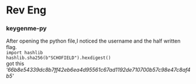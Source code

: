 # Rev Eng

### keygenme-py

After opening the python file,I noticed the username and the half written flag.
\
`import hashlib`
\
`hashlib.sha256(b"SCHOFIELD").hexdigest()`
\
got this
*'66b8e54339dc8b7ff42eb6ea4d95561c67ad1192de710700b57c98e47c8af4b5'*



